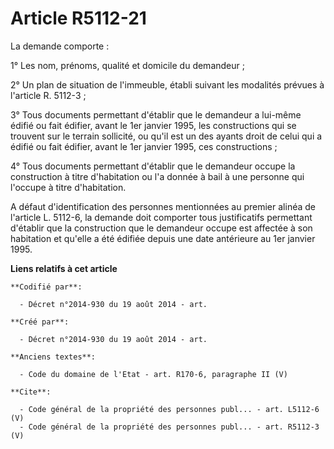 # Article R5112-21

La demande comporte : 

1° Les nom, prénoms, qualité et domicile du demandeur ; 

2° Un plan de situation de l'immeuble, établi suivant les modalités prévues à l'article R. 5112-3 ; 

3° Tous documents permettant d'établir que le demandeur a lui-même édifié ou fait édifier, avant le 1er janvier 1995, les
constructions qui se trouvent sur le terrain sollicité, ou qu'il est un des ayants droit de celui qui a édifié ou fait
édifier, avant le 1er janvier 1995, ces constructions ; 

4° Tous documents permettant d'établir que le demandeur occupe la construction à titre d'habitation ou l'a donnée à bail à
une personne qui l'occupe à titre d'habitation. 

A défaut d'identification des personnes mentionnées au premier alinéa de l'article L. 5112-6, la demande doit comporter tous
justificatifs permettant d'établir que la construction que le demandeur occupe est affectée à son habitation et qu'elle a été
édifiée depuis une date antérieure au 1er janvier 1995.

**Liens relatifs à cet article**

	**Codifié par**:

	  - Décret n°2014-930 du 19 août 2014 - art.

	**Créé par**:

	  - Décret n°2014-930 du 19 août 2014 - art.

	**Anciens textes**:

	  - Code du domaine de l'Etat - art. R170-6, paragraphe II (V)

	**Cite**:

	  - Code général de la propriété des personnes publ... - art. L5112-6 (V)
	  - Code général de la propriété des personnes publ... - art. R5112-3 (V)
